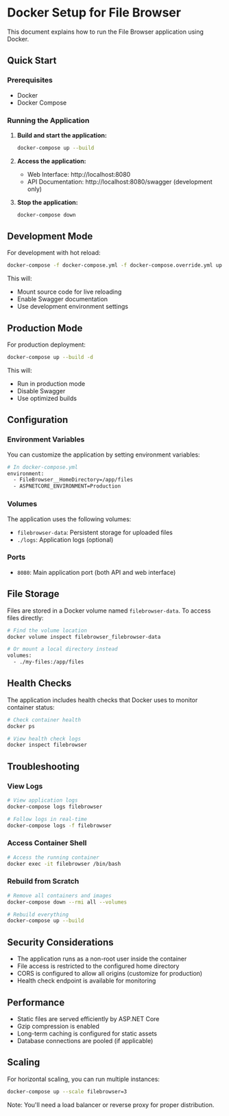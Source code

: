 # Docker Setup for File Browser

This document explains how to run the File Browser application using Docker.

## Quick Start

### Prerequisites

- Docker
- Docker Compose

### Running the Application

1. **Build and start the application:**

   ```bash
   docker-compose up --build
   ```

2. **Access the application:**

   - Web Interface: http://localhost:8080
   - API Documentation: http://localhost:8080/swagger (development only)

3. **Stop the application:**
   ```bash
   docker-compose down
   ```

## Development Mode

For development with hot reload:

```bash
docker-compose -f docker-compose.yml -f docker-compose.override.yml up --build
```

This will:

- Mount source code for live reloading
- Enable Swagger documentation
- Use development environment settings

## Production Mode

For production deployment:

```bash
docker-compose up --build -d
```

This will:

- Run in production mode
- Disable Swagger
- Use optimized builds

## Configuration

### Environment Variables

You can customize the application by setting environment variables:

```bash
# In docker-compose.yml
environment:
  - FileBrowser__HomeDirectory=/app/files
  - ASPNETCORE_ENVIRONMENT=Production
```

### Volumes

The application uses the following volumes:

- `filebrowser-data`: Persistent storage for uploaded files
- `./logs`: Application logs (optional)

### Ports

- `8080`: Main application port (both API and web interface)

## File Storage

Files are stored in a Docker volume named `filebrowser-data`. To access files directly:

```bash
# Find the volume location
docker volume inspect filebrowser_filebrowser-data

# Or mount a local directory instead
volumes:
  - ./my-files:/app/files
```

## Health Checks

The application includes health checks that Docker uses to monitor container status:

```bash
# Check container health
docker ps

# View health check logs
docker inspect filebrowser
```

## Troubleshooting

### View Logs

```bash
# View application logs
docker-compose logs filebrowser

# Follow logs in real-time
docker-compose logs -f filebrowser
```

### Access Container Shell

```bash
# Access the running container
docker exec -it filebrowser /bin/bash
```

### Rebuild from Scratch

```bash
# Remove all containers and images
docker-compose down --rmi all --volumes

# Rebuild everything
docker-compose up --build
```

## Security Considerations

- The application runs as a non-root user inside the container
- File access is restricted to the configured home directory
- CORS is configured to allow all origins (customize for production)
- Health check endpoint is available for monitoring

## Performance

- Static files are served efficiently by ASP.NET Core
- Gzip compression is enabled
- Long-term caching is configured for static assets
- Database connections are pooled (if applicable)

## Scaling

For horizontal scaling, you can run multiple instances:

```bash
docker-compose up --scale filebrowser=3
```

Note: You'll need a load balancer or reverse proxy for proper distribution.
